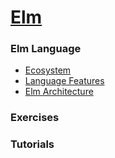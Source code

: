 # [Elm](http://elm-lang.org/)

### Elm Language

- [Ecosystem](languages/elm/ECOSYSTEM.md)
- [Language Features](languages/elm/LANGUAGE_FEATURES.md)
- [Elm Architecture](languages/elm/ELM_ARCHITECTURE.md)

### Exercises


### Tutorials
